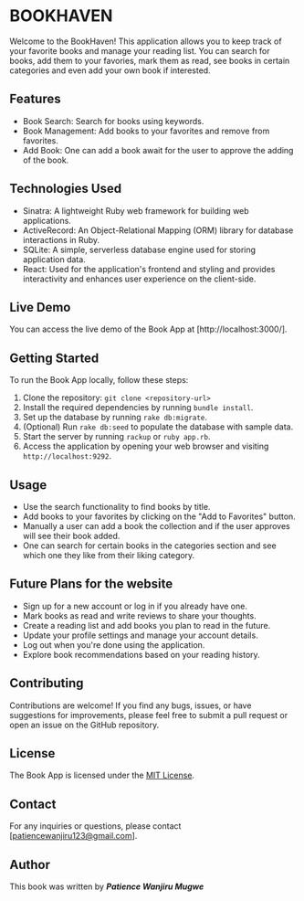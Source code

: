 # BOOKHAVEN

Welcome to the BookHaven! This application allows you to keep track of your favorite books and manage your reading list. You can search for books, add them to your favories, mark them as read, see books in certain categories and even add your own book if interested.

## Features

- Book Search: Search for books using keywords.
- Book Management: Add books to your favorites and remove from favorites.
- Add Book: One can add a book await for the user to approve the adding of the book.
## Technologies Used

- Sinatra: A lightweight Ruby web framework for building web applications.
- ActiveRecord: An Object-Relational Mapping (ORM) library for database interactions in Ruby.
- SQLite: A simple, serverless database engine used for storing application data.
- React: Used for the application's frontend and styling and provides interactivity and enhances user experience on the client-side.

## Live Demo

You can access the live demo of the Book App at [http://localhost:3000/]. 

## Getting Started

To run the Book App locally, follow these steps:

1. Clone the repository: `git clone <repository-url>`
2. Install the required dependencies by running `bundle install`.
3. Set up the database by running `rake db:migrate`.
4. (Optional) Run `rake db:seed` to populate the database with sample data.
5. Start the server by running `rackup` or `ruby app.rb`.
6. Access the application by opening your web browser and visiting `http://localhost:9292`.

## Usage

- Use the search functionality to find books by title.
- Add books to your favorites by clicking on the "Add to Favorites" button.
- Manually a user can add a book the collection and if the user approves will see their book added.
- One can search for certain books in the categories section and see which one they like from their liking category.


## Future Plans for the website

- Sign up for a new account or log in if you already have one.
- Mark books as read and write reviews to share your thoughts.
- Create a reading list and add books you plan to read in the future.
- Update your profile settings and manage your account details.
- Log out when you're done using the application.
- Explore book recommendations based on your reading history.


## Contributing

Contributions are welcome! If you find any bugs, issues, or have suggestions for improvements, please feel free to submit a pull request or open an issue on the GitHub repository.

## License

The Book App is licensed under the [MIT License](https://opensource.org/licenses/MIT).

## Contact

For any inquiries or questions, please contact [patiencewanjiru123@gmail.com].

## Author
This book was written by <b><i>Patience Wanjiru Mugwe</b></i>